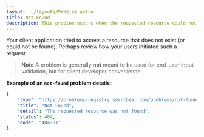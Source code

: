 ```yaml
---
layout: ../layouts/Problem.astro
title: Not Found
description: This problem occurs when the requested resource could not be found.
---
```


Your client application tried to access a resource that does not exist (or could not be found). Perhaps review how your users initiated such a request.

> **Note** A problem is generally **not** meant to be used for end-user input validation, but for client developer convenience. 

**Example of an `not-found` problem details:**

```yaml
{
    "type": "https://problems-registry.smartbear.com/problems/not-found",
    "title": "Not Found",
    "detail": "The requested resource was not found",
    "status": 404,
    "code": "404-01"    
}
```


